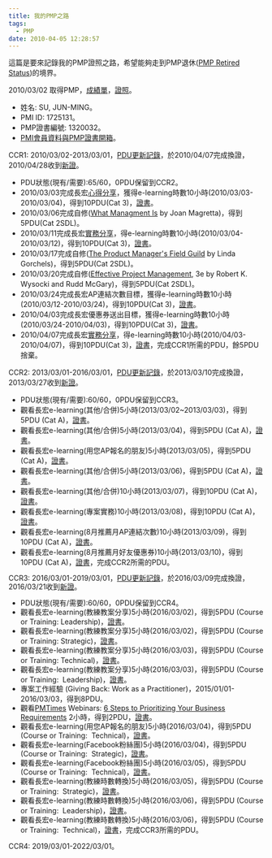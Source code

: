```yaml
---
title: 我的PMP之路
tags:
  - PMP
date: 2010-04-05 12:28:57
---
```


這篇是要來記錄我的PMP證照之路，希望能夠走到PMP退休([PMP Retired Status](http://www.pmi.org/PDF/pdc_pmphandbook.pdf))的境界。

2010/03/02 取得PMP，[成績單](https://googledrive.com/host/0B6HWfJSgyadTRndkdHZiSk1sbzA/PMP/ScoreReport_1723151_2010_00_02.pdf)，[證照](https://googledrive.com/host/0B6HWfJSgyadTRndkdHZiSk1sbzA/PMP/CCR1_%E8%AD%89%E6%9B%B8.pdf)。

*   姓名: SU, JUN-MING。
*   PMI ID: 1725131。
*   PMP證書編號: 1320032。
*   [PMI會員資料與PMP證書開箱](http://blog.xuite.net/retsamsu/diary/32681555)。

CCR1: 2010/03/02-2013/03/01，[PDU更新記錄](https://googledrive.com/host/0B6HWfJSgyadTRndkdHZiSk1sbzA/PMP/Transcript-1723151-CCR1.pdf)，於2010/04/07完成換證，2010/04/28收到[新證](https://googledrive.com/host/0B6HWfJSgyadTRndkdHZiSk1sbzA/PMP/CCR2_%E8%AD%89%E6%9B%B8.pdf)。

*   PDU狀態(現有/需要):65/60，0PDU保留到CCR2。
*   2010/03/03完成長宏[心得分享](http://blog.xuite.net/retsamsu/diary/31589757)，獲得e-learning時數10小時(2010/03/03-2010/03/04)，得到10PDU(Cat 3)，[證書](https://googledrive.com/host/0B6HWfJSgyadTRndkdHZiSk1sbzA/PMP/%E5%BF%83%E5%BE%97%E5%88%86%E4%BA%AB_10PDUs.pdf)。
*   2010/03/06完成自修([What Managment Is](http://www.bookzone.com.tw/Publish/book.asp?bookno=CB273) by Joan Magretta)，得到5PDU(Cat 2SDL)。
*   2010/03/11完成長宏[實務分享](http://blog.xuite.net/retsamsu/diary/32123102)，得e-learning時數10小時(2010/03/04-2010/03/12)，得到10PDU(Cat 3)，[證書](https://googledrive.com/host/0B6HWfJSgyadTRndkdHZiSk1sbzA/PMP/%E5%B0%88%E6%A1%88%E5%AF%A6%E5%8B%99_10PDUs.pdf)。
*   2010/03/17完成自修([The Product Manager's Field Guild](http://www.books.com.tw/exep/prod/booksfile.php?item=0010244812) by Linda Gorchels)，得到5PDU(Cat 2SDL)。
*   2010/03/20完成自修([Effective Project Management](http://findbook.tw/book/9789868115859/basic), 3e by Robert K. Wysocki
and Rudd McGary)，得到5PDU(Cat 2SDL)。
*   2010/03/24完成長宏AP連結次數目標，獲得e-learning時數10小時(2010/03/12-2010/03/24)，得到10PDU(Cat 3)，[證書](https://googledrive.com/host/0B6HWfJSgyadTRndkdHZiSk1sbzA/PMP/AP%E9%80%A3%E7%B5%90%E6%AC%A1%E6%95%B8_10PDUs.pdf)。
*   2010/04/03完成長宏優惠券送出目標，獲得e-learning時數10小時(2010/03/24-2010/04/03)，得到10PDU(Cat 3)，[證書](https://googledrive.com/host/0B6HWfJSgyadTRndkdHZiSk1sbzA/PMP/%E5%A5%BD%E6%9C%8B%E5%8F%8B%E6%8E%A8%E8%96%A6%E6%9C%88_10PDUs)。
*   2010/04/07完成長宏[實務分享](http://blog.xuite.net/retsamsu/diary/32681555)，得e-learning時數10小時(2010/04/03-2010/04/07)，得到10PDU(Cat 3)，[證書](https://googledrive.com/host/0B6HWfJSgyadTRndkdHZiSk1sbzA/PMP/%E5%B0%88%E6%A1%88%E5%AF%A6%E5%8B%992_10PDUs.pdf)，完成CCR1所需的PDU，餘5PDU捨棄。

CCR2: 2013/03/01-2016/03/01，[PDU更新記錄](https://googledrive.com/host/0B6HWfJSgyadTRndkdHZiSk1sbzA/PMP/Transcript-1723151-CCR2.pdf)，於2013/03/10完成換證，2013/03/27收到[新證](https://googledrive.com/host/0B6HWfJSgyadTRndkdHZiSk1sbzA/PMP/CCR3_%E8%AD%89%E6%9B%B8.pdf)。

*   PDU狀態(現有/需要):60/60，0PDU保留到CCR3。
*   觀看長宏e-learning(其他/合併)5小時(2013/03/02~2013/03/03)，得到5PDU (Cat A)，[證書](https://googledrive.com/host/0B6HWfJSgyadTRndkdHZiSk1sbzA/PMP/sujunmin_006.pdf)。
*   觀看長宏e-learning(其他/合併)5小時(2013/03/04)，得到5PDU (Cat A)，[證書](https://googledrive.com/host/0B6HWfJSgyadTRndkdHZiSk1sbzA/PMP/sujunmin_007.pdf)。
*   觀看長宏e-learning(用您AP報名的朋友)5小時(2013/03/05)，得到5PDU (Cat A)，[證書](https://googledrive.com/host/0B6HWfJSgyadTRndkdHZiSk1sbzA/PMP/sujunmin_008.pdf)。
*   觀看長宏e-learning(其他/合併)5小時(2013/03/06)，得到5PDU (Cat A)，[證書](https://googledrive.com/host/0B6HWfJSgyadTRndkdHZiSk1sbzA/PMP/sujunmin_009.pdf)。
*   觀看長宏e-learning(其他/合併)10小時(2013/03/07)，得到10PDU (Cat A)，[證書](https://googledrive.com/host/0B6HWfJSgyadTRndkdHZiSk1sbzA/PMP/sujunmin_010.pdf)。
*   觀看長宏e-learning(專案實務)10小時(2013/03/08)，得到10PDU (Cat A)，[證書](https://googledrive.com/host/0B6HWfJSgyadTRndkdHZiSk1sbzA/PMP/sujunmin_011.pdf)。
*   觀看長宏e-learning(8月推薦月AP連結次數)10小時(2013/03/09)，得到10PDU (Cat A)，[證書](https://googledrive.com/host/0B6HWfJSgyadTRndkdHZiSk1sbzA/PMP/sujunmin_012.pdf)。
*   觀看長宏e-learning(8月推薦月好友優惠券)10小時(2013/03/10)，得到10PDU (Cat A)，[證書](https://googledrive.com/host/0B6HWfJSgyadTRndkdHZiSk1sbzA/PMP/sujunmin_013.pdf)，完成CCR2所需的PDU。

<span style="line-height: 1.2;">CCR3: 2016/03/01-2019/03/01，[PDU更新記錄](https://googledrive.com/host/0B6HWfJSgyadTRndkdHZiSk1sbzA/PMP/Transcript-1723151-CCR3.pdf)，於2016/03/09完成換證，2016/03/21收到[新證](https://googledrive.com/host/0B6HWfJSgyadTRndkdHZiSk1sbzA/PMP/CCR4_%E8%AD%89%E6%9B%B8.pdf)。</span>

*   <span style="line-height: 1.2;">PDU狀態(現有/需要):60/60，0PDU保留到CCR4。</span>
*   <span style="line-height: 1.2;">觀看長宏e-learning(教練教案分享)5小時(2016/03/02)，得到5PDU (Course or Training:&nbsp;Leadership)，[證書](https://googledrive.com/host/0B6HWfJSgyadTRndkdHZiSk1sbzA/PMP/sujunmin_014.pdf)。</span>
*   <span style="line-height: 1.2;"><span style="line-height: 18px;">觀看長宏e-learning(</span><span style="line-height: 18px;">教練教案分享)5小時</span><span style="line-height: 18px;">(2016/03/02)，</span><span style="line-height: 18px;">得到5PDU (<span style="line-height: 18px;">Course or Training:&nbsp;Strategic)，[證書](https://googledrive.com/host/0B6HWfJSgyadTRndkdHZiSk1sbzA/PMP/sujunmin_015.pdf)。</span></span></span>
*   <span style="line-height: 1.2;"><span style="line-height: 18px;"><span style="line-height: 18px;"><span style="line-height: 18px;">觀看長宏e-learning(</span><span style="line-height: 18px;">教練教案分享)5小時</span><span style="line-height: 18px;">(2016/03/03)，</span><span style="line-height: 18px;">得到5PDU (<span>Course or Training: Technical)，<span style="line-height: 18px;">[證書](https://googledrive.com/host/0B6HWfJSgyadTRndkdHZiSk1sbzA/PMP/sujunmin_016.pdf)。</span></span></span></span></span></span>
*   <span style="line-height: 1.2;"><span style="line-height: 18px;"><span style="line-height: 18px;"><span style="line-height: 18px;"><span><span style="line-height: 18px;"><span style="line-height: 18px;">觀看長宏e-learning(</span><span style="line-height: 18px;">教練教案分享)5小時</span><span style="line-height: 18px;">(2016/03/03)，</span><span style="line-height: 18px;">得到5PDU (<span>Course or Training: <span style="line-height: 18px;">&nbsp;Leadership</span>)，<span>[證書](https://googledrive.com/host/0B6HWfJSgyadTRndkdHZiSk1sbzA/PMP/sujunmin_017.pdf)。</span></span></span></span></span></span></span></span></span>
*   <span style="line-height: 1.2;"><span style="line-height: 18px;"><span style="line-height: 18px;"><span style="line-height: 18px;"><span><span style="line-height: 18px;"><span style="line-height: 18px;"><span><span>專案工作經驗 (Giving Back:&nbsp;Work as a Practitioner)，2015/01/01-2016/03/03，得到8PDU。</span></span></span></span></span></span></span></span></span>
*   <span style="line-height: 1.2;"><span style="line-height: 18px;"><span style="line-height: 18px;"><span style="line-height: 18px;"><span><span style="line-height: 18px;"><span style="line-height: 18px;"><span><span>觀看[PMTimes](http://www.projecttimes.com/) Webinars:&nbsp;[6 Steps to Prioritizing Your Business Requirements](http://www.projecttimes.com/project-management-training/training-home.html#WID00116) 2小時，得到2PDU，[證書](https://googledrive.com/host/0B6HWfJSgyadTRndkdHZiSk1sbzA/PMP/sujunmin-WID00116.pdf)。</span></span></span></span></span></span></span></span></span>
*   <span style="line-height: 1.2;"><span style="line-height: 18px;"><span style="line-height: 18px;"><span style="line-height: 18px;"><span><span style="line-height: 18px;"><span style="line-height: 18px;"><span><span><span style="line-height: 18px;">觀看長宏e-learning(用您AP報名的朋友</span><span style="line-height: 18px;">)5小時</span><span style="line-height: 18px;">(2016/03/04)，</span><span style="line-height: 18px;">得到5PDU (<span>Course or Training:&nbsp;<span>&nbsp;<span style="line-height: 18px;">Technical</span></span>)，<span>[證書](https://googledrive.com/host/0B6HWfJSgyadTRndkdHZiSk1sbzA/PMP/sujunmin_018.pdf)。</span></span></span></span></span></span></span></span></span></span></span></span>
*   <span style="line-height: 1.2;"><span style="line-height: 18px;"><span style="line-height: 18px;"><span style="line-height: 18px;"><span><span style="line-height: 18px;"><span style="line-height: 18px;"><span><span><span style="line-height: 18px;"><span><span><span style="line-height: 18px;">觀看長宏e-learning(Facebook粉絲團</span><span style="line-height: 18px;">)5小時</span><span style="line-height: 18px;">(2016/03/04)，</span><span style="line-height: 18px;">得到5PDU (<span>Course or Training:&nbsp;<span>&nbsp;<span style="line-height: 18px;">Strategic</span></span>)，<span>[證書](https://googledrive.com/host/0B6HWfJSgyadTRndkdHZiSk1sbzA/PMP/sujunmin_019.pdf)。</span></span></span></span></span></span></span></span></span></span></span></span></span></span></span>
*   <span style="line-height: 1.2;"><span style="line-height: 18px;"><span style="line-height: 18px;"><span style="line-height: 18px;"><span><span style="line-height: 18px;"><span style="line-height: 18px;"><span><span><span style="line-height: 18px;"><span><span><span style="line-height: 18px;"><span><span><span style="line-height: 18px;">觀看長宏e-learning(Facebook粉絲團</span><span style="line-height: 18px;">)5小時</span><span style="line-height: 18px;">(2016/03/05)，</span><span style="line-height: 18px;">得到5PDU (<span>Course or Training:&nbsp;<span>&nbsp;<span style="line-height: 18px;">Technical</span></span>)，<span>[證書](https://googledrive.com/host/0B6HWfJSgyadTRndkdHZiSk1sbzA/PMP/sujunmin_020.pdf)。</span></span></span></span></span></span></span></span></span></span></span></span></span></span></span></span></span></span>
*   <span style="line-height: 1.2;"><span style="line-height: 18px;"><span style="line-height: 18px;"><span style="line-height: 18px;"><span><span style="line-height: 18px;"><span style="line-height: 18px;"><span><span><span style="line-height: 18px;"><span><span><span style="line-height: 18px;"><span><span><span style="line-height: 18px;"><span><span><span style="line-height: 18px;">觀看長宏e-learning(教練時數轉換</span><span style="line-height: 18px;">)5小時</span><span style="line-height: 18px;">(2016/03/05)，</span><span style="line-height: 18px;">得到5PDU (<span>Course or Training:&nbsp;<span>&nbsp;<span style="line-height: 18px;">Strategic</span></span>)，<span>[證書](https://googledrive.com/host/0B6HWfJSgyadTRndkdHZiSk1sbzA/PMP/sujunmin_021.pdf)。</span></span></span></span></span></span></span></span></span></span></span></span></span></span></span></span></span></span></span></span></span>
*   <span style="line-height: 1.2;"><span style="line-height: 18px;"><span style="line-height: 18px;"><span style="line-height: 18px;"><span><span style="line-height: 18px;"><span style="line-height: 18px;"><span><span><span style="line-height: 18px;"><span><span><span style="line-height: 18px;"><span><span><span style="line-height: 18px;"><span><span><span style="line-height: 18px;"><span><span><span style="line-height: 18px;">觀看長宏e-learning(教練時數轉換</span><span style="line-height: 18px;">)5小時</span><span style="line-height: 18px;">(2016/03/06)，</span><span style="line-height: 18px;">得到5PDU (<span>Course or Training:&nbsp;<span>&nbsp;<span style="line-height: 18px;">Leadership</span></span>)，<span>[證書](https://googledrive.com/host/0B6HWfJSgyadTRndkdHZiSk1sbzA/PMP/sujunmin_022.pdf)。</span></span></span></span></span></span></span></span></span></span></span></span></span></span></span></span></span></span></span></span></span></span></span></span>
*   <span style="line-height: 1.2;"><span style="line-height: 18px;"><span style="line-height: 18px;"><span style="line-height: 18px;"><span><span style="line-height: 18px;"><span style="line-height: 18px;"><span><span><span style="line-height: 18px;"><span><span><span style="line-height: 18px;"><span><span><span style="line-height: 18px;"><span><span><span style="line-height: 18px;"><span><span><span style="line-height: 18px;"><span><span><span style="line-height: 18px;">觀看長宏e-learning(教練時數轉換</span><span style="line-height: 18px;">)5小時</span><span style="line-height: 18px;">(2016/03/06)，</span><span style="line-height: 18px;">得到5PDU (<span>Course or Training:&nbsp;<span>&nbsp;<span style="line-height: 18px;">Technical</span></span>)，<span>[證書](https://googledrive.com/host/0B6HWfJSgyadTRndkdHZiSk1sbzA/PMP/sujunmin_023.pdf)，完成CCR3所需的PDU。</span></span></span></span></span></span></span></span></span></span></span></span></span></span></span></span></span></span></span></span></span></span></span></span></span></span></span>

<span style="line-height: 1.2;"><span style="line-height: 18px;">CCR4: 2019/03/01-2022/03/01。</span></span>

&nbsp;